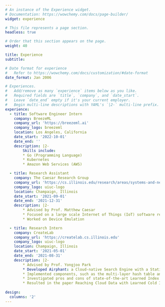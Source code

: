 ```yaml
---
# An instance of the Experience widget.
# Documentation: https://wowchemy.com/docs/page-builder/
widget: experience

# This file represents a page section.
headless: true

# Order that this section appears on the page.
weight: 40

title: Experience
subtitle:

# Date format for experience
#   Refer to https://wowchemy.com/docs/customization/#date-format
date_format: Jan 2006

# Experiences.
#   Add/remove as many `experience` items below as you like.
#   Required fields are `title`, `company`, and `date_start`.
#   Leave `date_end` empty if it's your current employer.
#   Begin multi-line descriptions with YAML's `|2-` multi-line prefix.
experience:
  - title: Software Engineer Intern
    company: BreezeML
    company_url: 'https://breezeml.ai'
    company_logo: breezeml
    location: Los Angeles, California
    date_start: '2022-10-01'
    date_end: ''
    description: |2-
        Skills include:
        * Go (Programming Language)
        * Kubernetes
        * Amazon Web Services (AWS)

  - title: Research Assistant
    company: The Caesar Research Group
    company_url: 'https://cs.illinois.edu/research/areas/systems-and-networking'
    company_logo: uiuc-logo
    location: Champaign, Illinois
    date_start: '2021-09-01'
    date_end: '2021-12-31'
    description: |2-
        * Advised by Prof. Matthew Caesar
        * Focused on a large scale Internet of Things (IoT) software research project
        * Worked on Device Emulation

  - title: Research Intern
    company: CreateLab
    company_url: 'https://createlab.cs.illinois.edu'
    company_logo: uiuc-logo
    location: Champaign, Illinois
    date_start: '2021-05-01'
    date_end: '2021-08-31'
    description: |2-
        * Advised by Prof. Yongjoo Park
        * Developed Airphant: a Cloud-native Search Engine with a Statistical Indexing System, which maintains a randomized multi‐layer structure and analyzes over 70k lines of data
        * Implemented components, such as the multi‐layer hash table and the stop word mapper, in Java; unit‐tested tasks with JUnit; peer reviewed Pull Requests; containerized Airphant in Azure
        * Investigated pros and cons of state‐of‐the‐art Learned Index publications to identify possible research directions
        * Resulted in the paper Reaching Cloud Data with Learned Cold Index
        
design:
  columns: '2'
---
```

